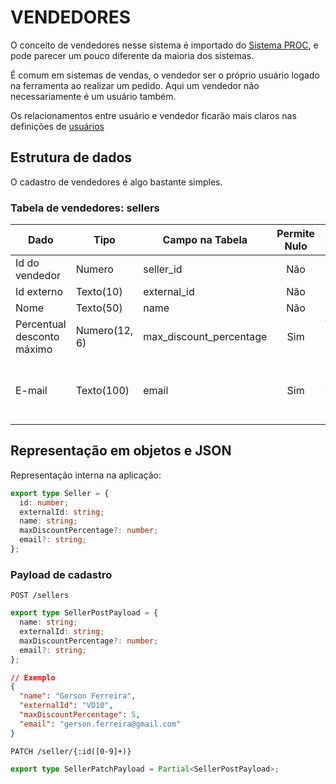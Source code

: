 # VENDEDORES

O conceito de vendedores nesse sistema é importado do [Sistema PROC](https://sistemaproc.com.br), e pode parecer um pouco diferente da maioria dos sistemas.

É comum em sistemas de vendas, o vendedor ser o próprio usuário logado na ferramenta ao realizar um pedido. Aqui um vendedor não necessariamente é um usuário também.

Os relacionamentos entre usuário e vendedor ficarão mais claros nas definições de [usuários](./USUARIOS.md)

## Estrutura de dados

O cadastro de vendedores é algo bastante simples.

### Tabela de vendedores: **sellers**

| Dado                       | Tipo          | Campo na Tabela         | Permite Nulo | Observação                                     |
| -------------------------- | ------------- | ----------------------- | :----------: | ---------------------------------------------- |
| Id do vendedor             | Numero        | seller_id               |     Não      | Chave primária                                 |
| Id externo                 | Texto(10)     | external_id             |     Não      |                                                |
| Nome                       | Texto(50)     | name                    |     Não      |                                                |
| Percentual desconto máximo | Numero(12, 6) | max_discount_percentage |     Sim      | Valor padrão 0 (zero)                          |
| E-mail                     | Texto(100)    | email                   |     Sim      | Quando informado, deve ser único na plataforma |

## Representação em objetos e JSON

Representação interna na aplicação:

```ts
export type Seller = {
  id: number;
  externalId: string;
  name: string;
  maxDiscountPercentage?: number;
  email?: string;
};
```

### Payload de cadastro

`POST /sellers`

```ts
export type SellerPostPayload = {
  name: string;
  externalId: string;
  maxDiscountPercentage?: number;
  email?: string;
};
```

```json
// Exemplo
{
  "name": "Gerson Ferreira",
  "externalId": "VD10",
  "maxDiscountPercentage": 5,
  "email": "gerson.ferreira@gmail.com"
}
```

`PATCH /seller/{:id([0-9]+)}`

```ts
export type SellerPatchPayload = Partial<SellerPostPayload>;
```
